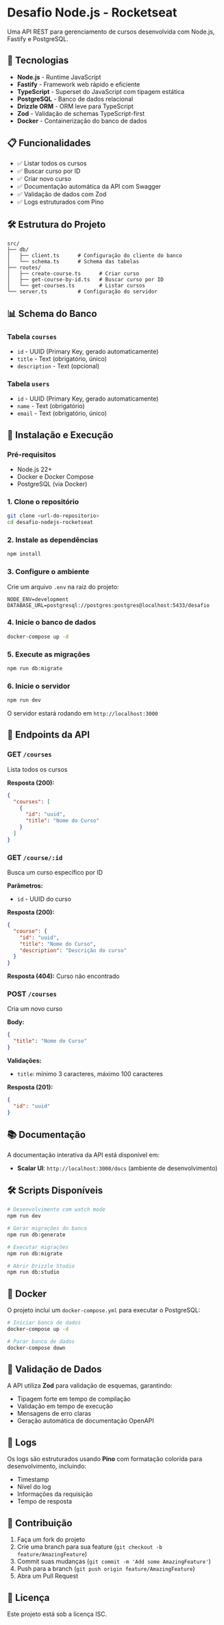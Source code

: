 # Desafio Node.js - Rocketseat

Uma API REST para gerenciamento de cursos desenvolvida com Node.js, Fastify e PostgreSQL.

## 🚀 Tecnologias

- **Node.js** - Runtime JavaScript
- **Fastify** - Framework web rápido e eficiente
- **TypeScript** - Superset do JavaScript com tipagem estática
- **PostgreSQL** - Banco de dados relacional
- **Drizzle ORM** - ORM leve para TypeScript
- **Zod** - Validação de schemas TypeScript-first
- **Docker** - Containerização do banco de dados

## 📋 Funcionalidades

- ✅ Listar todos os cursos
- ✅ Buscar curso por ID
- ✅ Criar novo curso
- ✅ Documentação automática da API com Swagger
- ✅ Validação de dados com Zod
- ✅ Logs estruturados com Pino

## 🛠️ Estrutura do Projeto

```
src/
├── db/
│   ├── client.ts      # Configuração do cliente do banco
│   └── schema.ts      # Schema das tabelas
├── routes/
│   ├── create-course.ts      # Criar curso
│   ├── get-course-by-id.ts   # Buscar curso por ID
│   └── get-courses.ts        # Listar cursos
└── server.ts          # Configuração do servidor
```

## 📊 Schema do Banco

### Tabela `courses`
- `id` - UUID (Primary Key, gerado automaticamente)
- `title` - Text (obrigatório, único)
- `description` - Text (opcional)

### Tabela `users`
- `id` - UUID (Primary Key, gerado automaticamente)
- `name` - Text (obrigatório)
- `email` - Text (obrigatório, único)

## 🚀 Instalação e Execução

### Pré-requisitos
- Node.js 22+
- Docker e Docker Compose
- PostgreSQL (via Docker)

### 1. Clone o repositório
```bash
git clone <url-do-repositorio>
cd desafio-nodejs-rocketseat
```

### 2. Instale as dependências
```bash
npm install
```

### 3. Configure o ambiente
Crie um arquivo `.env` na raiz do projeto:
```env
NODE_ENV=development
DATABASE_URL=postgresql://postgres:postgres@localhost:5433/desafio
```

### 4. Inicie o banco de dados
```bash
docker-compose up -d
```

### 5. Execute as migrações
```bash
npm run db:migrate
```

### 6. Inicie o servidor
```bash
npm run dev
```

O servidor estará rodando em `http://localhost:3000`

## 📖 Endpoints da API

### **GET** `/courses`
Lista todos os cursos

**Resposta (200):**
```json
{
  "courses": [
    {
      "id": "uuid",
      "title": "Nome do Curso"
    }
  ]
}
```

### **GET** `/course/:id`
Busca um curso específico por ID

**Parâmetros:**
- `id` - UUID do curso

**Resposta (200):**
```json
{
  "course": {
    "id": "uuid",
    "title": "Nome do Curso",
    "description": "Descrição do curso"
  }
}
```

**Resposta (404):** Curso não encontrado

### **POST** `/courses`
Cria um novo curso

**Body:**
```json
{
  "title": "Nome do Curso"
}
```

**Validações:**
- `title`: mínimo 3 caracteres, máximo 100 caracteres

**Resposta (201):**
```json
{
  "id": "uuid"
}
```

## 📚 Documentação

A documentação interativa da API está disponível em:
- **Scalar UI**: `http://localhost:3000/docs` (ambiente de desenvolvimento)

## 🛠️ Scripts Disponíveis

```bash
# Desenvolvimento com watch mode
npm run dev

# Gerar migrações do banco
npm run db:generate

# Executar migrações
npm run db:migrate

# Abrir Drizzle Studio
npm run db:studio
```

## 🐳 Docker

O projeto inclui um `docker-compose.yml` para executar o PostgreSQL:

```bash
# Iniciar banco de dados
docker-compose up -d

# Parar banco de dados
docker-compose down
```

## 🧪 Validação de Dados

A API utiliza **Zod** para validação de esquemas, garantindo:
- Tipagem forte em tempo de compilação
- Validação em tempo de execução
- Mensagens de erro claras
- Geração automática de documentação OpenAPI

## 📝 Logs

Os logs são estruturados usando **Pino** com formatação colorida para desenvolvimento, incluindo:
- Timestamp
- Nível do log
- Informações da requisição
- Tempo de resposta

## 🤝 Contribuição

1. Faça um fork do projeto
2. Crie uma branch para sua feature (`git checkout -b feature/AmazingFeature`)
3. Commit suas mudanças (`git commit -m 'Add some AmazingFeature'`)
4. Push para a branch (`git push origin feature/AmazingFeature`)
5. Abra um Pull Request

## 📄 Licença

Este projeto está sob a licença ISC.
